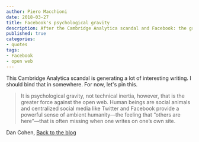 ```yaml
---
author: Piero Macchioni
date: 2018-03-27
title: Facebook's psychological gravity
description: After the Cambridge Analytica scandal and Facebook: the greater force against the open web is psychological gravity, not technical inertia, says Dan Cohen.
published: true
categories:
- quotes
tags:
- Facebook
- open web
---
```


This Cambridge Analytica scandal is generating a lot of interesting writing. I should bind that in somewhere. For now, let's pin this.

>It is psychological gravity, not technical inertia, however, that is the greater force against the open web. Human beings are social animals and centralized social media like Twitter and Facebook provide a powerful sense of ambient humanity—the feeling that “others are here”—that is often missing when one writes on one’s own site.

Dan Cohen, [Back to the blog](https://dancohen.org/2018/03/21/back-to-the-blog/) 
